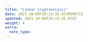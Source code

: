 ```yaml
---
title: "Linear Cryptanalysis"
date: 2021-10-09T19:13:35.973999977Z
updated: 2021-10-09T19:13:35.975Z
weight: 4
extra:
  note_type:  
---
```


